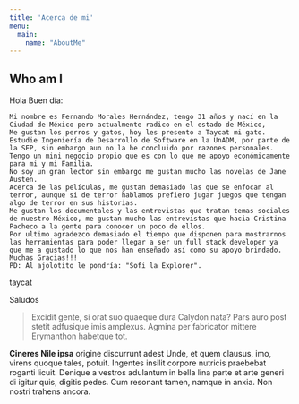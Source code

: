 ```yaml
---
title: 'Acerca de mi'
menu:
  main:
    name: "AboutMe"
---
```


## Who am I

Hola Buen día:

    Mi nombre es Fernando Morales Hernández, tengo 31 años y nací en la Ciudad de México pero actualmente radico en el estado de México,
    Me gustan los perros y gatos, hoy les presento a Taycat mi gato.
    Estudie Ingeniería de Desarrollo de Software en la UnADM, por parte de la SEP, sin embargo aun no la he concluido por razones personales.
    Tengo un mini negocio propio que es con lo que me apoyo económicamente para mi y mi Familia.
    No soy un gran lector sin embargo me gustan mucho las novelas de Jane Austen.
    Acerca de las películas, me gustan demasiado las que se enfocan al terror, aunque si de terror hablamos prefiero jugar juegos que tengan algo de terror en sus historias.
    Me gustan los documentales y las entrevistas que tratan temas sociales de nuestro México, me gustan mucho las entrevistas que hacia Cristina Pacheco a la gente para conocer un poco de ellos.
    Por ultimo agradezco demasiado el tiempo que disponen para mostrarnos las herramientas para poder llegar a ser un full stack developer ya que me a gustado lo que nos han enseñado así como su apoyo brindado. Muchas Gracias!!!
    PD: Al ajolotito le pondría: "Sofi la Explorer".

taycat

Saludos

> Excidit gente, si orat suo quaeque dura Calydon nata? Pars auro post stetit
> adfusique imis amplexus. Agmina per fabricator
> mittere Erymanthon habetque tot.

**Cineres Nile ipsa** origine discurrunt adest Unde, et quem clausus, imo,
virens quoque tales, potuit. Ingentes insilit corpore nutricis praebebat roganti
licuit. Denique a vestros adulantum in bella lina parte et arte generi di igitur
quis, digitis pedes. Cum resonant tamen, namque in anxia. Non nostri trahens
ancora.

